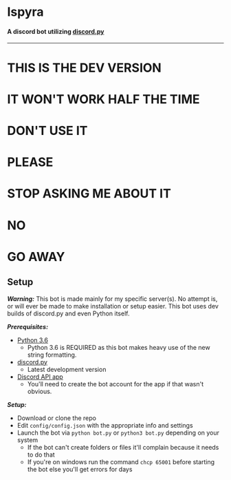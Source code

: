 # **Ispyra**
#### A discord bot utilizing [discord.py](https://github.com/Rapptz/discord.py) 
---
# THIS IS THE DEV VERSION
# IT WON'T WORK HALF THE TIME
# DON'T USE IT
# PLEASE
# STOP ASKING ME ABOUT IT
# NO
# GO AWAY

## **Setup**
***Warning:*** This bot is made mainly for my specific server(s). No attempt is, or will ever
be made to make installation or setup easier. This bot uses dev builds of discord.py and even Python itself.

***Prerequisites:***
- [Python 3.6](https://www.python.org/download/pre-releases/)
  - Python 3.6 is REQUIRED as this bot makes heavy use of the new string formatting.
- [discord.py](https://github.com/Rapptz/discord.py)
  - Latest development version
- [Discord API app](https://discordapp.com/developers/applications/me)
  - You'll need to create the bot account for the app if that wasn't obvious.

***Setup:***
- Download or clone the repo
- Edit `config/config.json` with the appropriate info and settings
- Launch the bot via `python bot.py` or `python3 bot.py` depending on your system
  - If the bot can't create folders or files it'll complain because it needs to do that
  - If you're on windows run the command `chcp 65001` before starting the bot else you'll get errors for days
